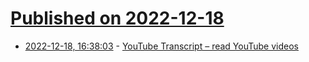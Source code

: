 # [Published on 2022-12-18](index.md)

* [2022-12-18, 16:38:03](https://news.ycombinator.com/item?id=34039362) - [YouTube Transcript – read YouTube videos](https://youtubetranscript.com/)
